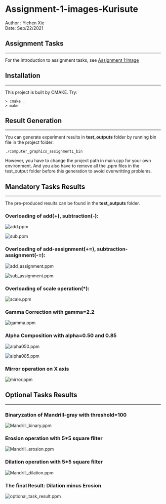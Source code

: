 # Assignment-1-images-Kurisute
Author : Yichen Xie\
Date: Sep/22/2021

## Assignment Tasks
---
For the introduction to assignment tasks, see
[Assignment 1:Image](https://github.com/nyu-cs-cy-6533-fall-2021/base/blob/main/Assignment_1/requirements/Assignment-1_Images.md)

## Installation
---
This project is built by CMAKE. Try:
```shell
> cmake .
> make
```
## Result Generation
---
You can generate experiment results in **test_outputs** folder by running bin file in the project folder:
```shell
./computer_graphics_assignment1_bin
```
However, you have to change the project path in main.cpp for your own environment. And you also have to remove all the .ppm files in the test_output folder before this generation to avoid overwritting problems.


## Mandatory Tasks Results
---
The pre-produced results can be found in the **test_outputs** folder.

### Overloading of add(+), subtraction(-):
![add.ppm](https://github.com/nyu-cs-cy-6533-fall-2021/assignment-1-images-Kurisute/blob/master/test_outputs/add.ppm "add.ppm")

![sub.ppm](https://github.com/nyu-cs-cy-6533-fall-2021/assignment-1-images-Kurisute/blob/master/test_outputs/add.ppm "sub.ppm")

### Overloading of add-assignment(+=), subtraction-assignment(-=):
![add_assignment.ppm](https://github.com/nyu-cs-cy-6533-fall-2021/assignment-1-images-Kurisute/blob/master/test_outputs/add.ppm "add_assignment.ppm")

![sub_assignment.ppm](https://github.com/nyu-cs-cy-6533-fall-2021/assignment-1-images-Kurisute/blob/master/test_outputs/add.ppm "sub_assignment.ppm")

### Overloading of scale operation(*):
![scale.ppm](https://github.com/nyu-cs-cy-6533-fall-2021/assignment-1-images-Kurisute/blob/master/test_outputs/add.ppm "scale.ppm")

### Gamma Correction with gamma=2.2
![gamma.ppm](https://github.com/nyu-cs-cy-6533-fall-2021/assignment-1-images-Kurisute/blob/master/test_outputs/add.ppm "gamma.ppm")

### Alpha Composition with alpha=0.50 and 0.85
![alpha050.ppm](https://github.com/nyu-cs-cy-6533-fall-2021/assignment-1-images-Kurisute/blob/master/test_outputs/add.ppm "alpha050.ppm")

![alpha085.ppm](https://github.com/nyu-cs-cy-6533-fall-2021/assignment-1-images-Kurisute/blob/master/test_outputs/add.ppm "alpha085.ppm")

### Mirror operation on X axis
![mirror.ppm](https://github.com/nyu-cs-cy-6533-fall-2021/assignment-1-images-Kurisute/blob/master/test_outputs/add.ppm "mirror.ppm")

## Optional Tasks Results
---
### Binaryzation of Mandrill-gray with threshold=100
![Mandrill_binary.ppm](https://github.com/nyu-cs-cy-6533-fall-2021/assignment-1-images-Kurisute/blob/master/test_outputs/add.ppm "Mandrill_binary.ppm")

### Erosion operation with 5*5 square filter
![Mandrill_erosion.ppm](https://github.com/nyu-cs-cy-6533-fall-2021/assignment-1-images-Kurisute/blob/master/test_outputs/add.ppm "Mandrill_erosion.ppm")

### Dilation operation with 5*5 square filter
![Mandrill_dilation.ppm](https://github.com/nyu-cs-cy-6533-fall-2021/assignment-1-images-Kurisute/blob/master/test_outputs/add.ppm "Mandrill_dilation.ppm")

### The final Result: Dilation minus Erosion
![optional_task_result.ppm](https://github.com/nyu-cs-cy-6533-fall-2021/assignment-1-images-Kurisute/blob/master/test_outputs/add.ppm "optional_task_result.ppm")
